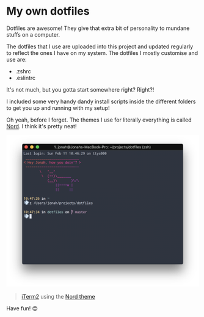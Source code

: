 # My own dotfiles

Dotfiles are awesome! They give that extra bit of personality to mundane stuffs on a computer.

The dotfiles that I use are uploaded into this project and updated regularly to reflect the ones I have on my system. The dotfiles I mostly customise and use are:

- .zshrc
- .eslintrc

It's not much, but you gotta start somewhere right? Right?!

I included some very handy dandy install scripts inside the different folders to get you up and running with my setup!

Oh yeah, before I forget. The themes I use for literally everything is called [Nord](https://arcticicestudio.github.io/nord/). I think it's pretty neat!

![My iTerm2 terminal window](./iterm.png)  
> [iTerm2](https://www.iterm2.com/) using the [Nord theme](https://github.com/arcticicestudio/nord-iterm2)

Have fun! 😊